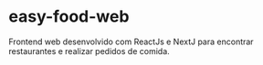 # easy-food-web
Frontend web desenvolvido com ReactJs e NextJ para encontrar restaurantes e realizar pedidos de comida.

